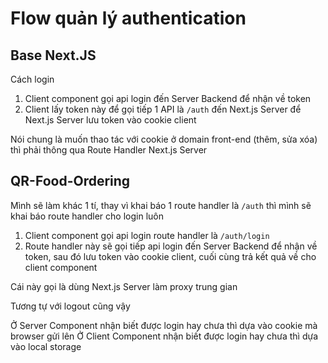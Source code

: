 # Flow quản lý authentication

## Base Next.JS

Cách login

1. Client component gọi api login đến Server Backend để nhận về token
2. Client lấy token này để gọi tiếp 1 API là `/auth` đến Next.js Server để Next.js Server lưu token vào cookie client

Nói chung là muốn thao tác với cookie ở domain front-end (thêm, sửa xóa) thì phải thông qua Route Handler Next.js Server

## QR-Food-Ordering

Mình sẽ làm khác 1 tí, thay vì khai báo 1 route handler là `/auth` thì mình sẽ khai báo route handler cho login luôn

1. Client component gọi api login route handler là `/auth/login`
2. Route handler này sẽ gọi tiếp api login đến Server Backend để nhận về token, sau đó lưu token vào cookie client, cuối cùng trả kết quả về cho client component

Cái này gọi là dùng Next.js Server làm proxy trung gian

Tương tự với logout cũng vậy

Ở Server Component nhận biết được login hay chưa thì dựa vào cookie mà browser gửi lên
Ở Client Component nhận biết được login hay chưa thì dựa vào local storage

